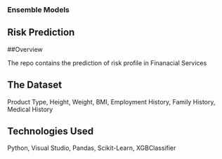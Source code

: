 ### Ensemble Models

## Risk Prediction

##Overview

The repo contains the prediction of risk profile in Finanacial Services

## The Dataset

Product Type,
Height,
Weight,
BMI,
Employment History,
Family History,
Medical History

## Technologies Used

Python,
Visual Studio,
Pandas,
Scikit-Learn,
XGBClassifier
